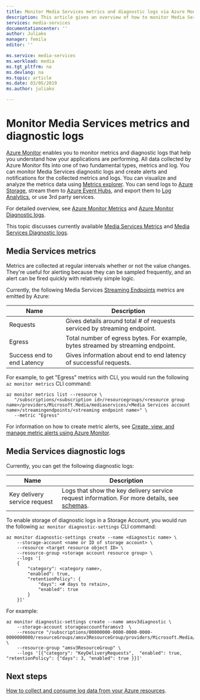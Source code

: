 ```yaml
---
title: Monitor Media Services metrics and diagnostic logs via Azure Monitor | Microsoft Docs
description: This article gives an overview of how to monitor Media Services metrics and diagnostic logs via Azure Monitor.
services: media-services
documentationcenter: ''
author: Juliako
manager: femila
editor: ''

ms.service: media-services
ms.workload: media
ms.tgt_pltfrm: na
ms.devlang: na
ms.topic: article
ms.date: 03/05/2019
ms.author: juliako

---
```


# Monitor Media Services metrics and diagnostic logs

[Azure Monitor](../../azure-monitor/overview.md) enables you to monitor metrics and diagnostic logs that help you understand how your applications are performing. All data collected by Azure Monitor fits into one of two fundamental types, metrics and log. You can monitor Media Services diagnostic logs and create alerts and notifications for the collected metrics and logs. 
You can visualize and analyze the metrics data using [Metrics explorer](../../azure-monitor/platform/metrics-getting-started.md). You can send logs to [Azure Storage](https://azure.microsoft.com/services/storage/), stream them to [Azure Event Hubs](https://azure.microsoft.com/services/event-hubs/), and export them to [Log Analytics](https://azure.microsoft.com/services/log-analytics/), or use 3rd party services.

For detailed overview, see [Azure Monitor Metrics](../../azure-monitor/platform/data-collection.md) and [Azure Monitor Diagnostic logs](../../azure-monitor/platform/diagnostic-logs-overview.md).

This topic discusses currently available [Media Services Metrics](#media-services-metrics) and [Media Services Diagnostic logs](#media-services-diagnostic-logs).

## Media Services metrics

Metrics are collected at regular intervals whether or not the value changes. They're useful for alerting because they can be sampled frequently, and an alert can be fired quickly with relatively simple logic.

Currently, the following Media Services [Streaming Endpoints](https://docs.microsoft.com/rest/api/media/streamingendpoints) metrics are emitted by Azure:

|Name|Description|
|---|---|
|Requests|Gives details around total # of requests serviced by streaming endpoint.|
|Egress|Total number of egress bytes. For example, bytes streamed by streaming endpoint.|
|Success end to end Latency| Gives information about end to end latency of successful requests.|

For example, to get "Egress" metrics with CLI, you would run the following `az monitor metrics` CLI command:

```cli
az monitor metrics list --resource \
   "/subscriptions/<subscription id>/resourcegroups/<resource group name>/providers/Microsoft.Media/mediaservices/<Media Services account name>/streamingendpoints/<streaming endpoint name>" \
   --metric "Egress"
```

For information on how to create metric alerts, see [Create, view, and manage metric alerts using Azure Monitor](../../azure-monitor/platform/alerts-metric.md).

## Media Services diagnostic logs

Currently, you can get the following diagnostic logs:

|Name|Description|
|---|---|
|Key delivery service request|Logs that show the key delivery service request information. For more details, see [schemas](media-services-diagnostic-logs-schema.md).|

To enable storage of diagnostic logs in a Storage Account, you would run the following `az monitor diagnostic-settings` CLI command: 

```cli
az monitor diagnostic-settings create --name <diagnostic name> \
    --storage-account <name or ID of storage account> \
    --resource <target resource object ID> \
    --resource-group <storage account resource group> \
    --logs '[
    {
        "category": <category name>,
        "enabled": true,
        "retentionPolicy": {
            "days": <# days to retain>,
            "enabled": true
        }
    }]'
```

For example:

```cli
az monitor diagnostic-settings create --name amsv3diagnostic \
    --storage-account storageaccountforamsv3  \
    --resource "/subscriptions/00000000-0000-0000-0000-0000000000/resourceGroups/amsv3ResourceGroup/providers/Microsoft.Media/mediaservices/amsv3account" \
    --resource-group "amsv3ResourceGroup" \
    --logs '[{"category": "KeyDeliveryRequests",  "enabled": true, "retentionPolicy": {"days": 3, "enabled": true }}]'
```

## Next steps 

[How to collect and consume log data from your Azure resources](../../azure-monitor/platform/diagnostic-logs-overview.md).
